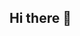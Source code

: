 ## Hi there 👋

<!--![giphy-1_orig](https://github.com/user-attachments/assets/8f4c33db-b47d-48e3-a206-dad08ace3350)

**abhisheksalaria04/abhisheksalaria04** is a ✨ _special_ ✨ repository because its `README.md` (this file) appears on your GitHub profile.

Here are some ideas to get you started:

- 🔭 I’m currently working on ...
- 🌱 I’m currently learning ...
- 👯 I’m looking to collaborate on ...
- 🤔 I’m looking for help with ...
- 💬 Ask me about ...
- 📫 How to reach me: ...
- 😄 Pronouns: ...
- ⚡ Fun fact: ...
-->
